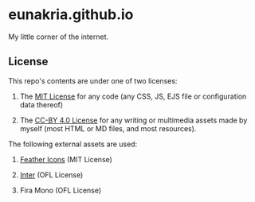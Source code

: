# eunakria.github.io

My little corner of the internet.

## License

This repo's contents are under one of two licenses:

1. The [MIT License](LICENSE) for any code (any CSS, JS, EJS file or configuration data thereof)

2. The [CC-BY 4.0 License](https://creativecommons.org/licenses/by/4.0/) for any writing or multimedia assets made by myself (most HTML or MD files, and most resources).

The following external assets are used:

1. [Feather Icons](https://github.com/feathericons/feather) (MIT License)

2. [Inter](https://rsms.me/inter/) (OFL License)

3. Fira Mono (OFL License)
